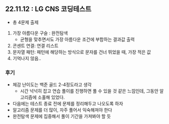 ##  22.11.12 : LG CNS 코딩테스트
* 총 4문제 출제
1. 가장 아름다운 구슬 : 완전탐색
    * 균형을 맞추면서도 가장 아름다운 조건에 부합하는 결과값 출력
2. 콘센트 연결: 연결 리스트
3. 문자열 패턴: 패턴에 해당하는 방식으로 문자를 건너 뛰었을 때, 가장 적은 값
4. 기억나지 않음..

### 후기 
* 체감 난이도는 백준 골드 2-4정도라고 생각
  * 시간 넉넉히 잡고 연습 풀이를 진행하면 풀 수 있을 것 같은 느낌인데, 그동안 알고리즘에 소홀해 있었다.
* 다음에는 테스트 종료 전에 문제를 정리해두고 나오도록 하자
* 알고리즘 문제를 더 많이, 자주 풀어서 익숙해져야 한다
* 완전탐색 문제에 집중해서 풀이 기간을 가져봐야 할 듯
